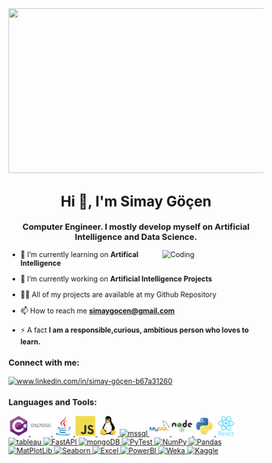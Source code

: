 <img align="center" width="850" height="325" src="https://i.pinimg.com/originals/a9/24/3d/a9243d82d3ad7878192211221b25a18c.gif">

<h1 align="center">Hi 👋, I'm Simay Göçen</h1>
<h3 align="center">Computer Engineer. I mostly develop myself on Artificial Intelligence and Data Science. </h3>
<img align="right" alt="Coding" width="200" src="https://media.tenor.com/bQCHJwgCNuMAAAAM/kitten-cat.gif">

- 🔭 I’m currently learning on **Artifical Intelligence**

- 🔭 I’m currently working on **Artificial Intelligence Projects**

- 👨‍💻 All of my projects are available at my Github Repository

- 📫 How to reach me **simaygocen@gmail.com**

- ⚡ A fact **I am a responsible,curious, ambitious person who loves to learn.**

<h3 align="left">Connect with me:</h3>
<p align="left">
<a href="www.linkedin.com/in/simay-göçen-b67a31260" target="blank"><img align="center" src="https://raw.githubusercontent.com/rahuldkjain/github-profile-readme-generator/master/src/images/icons/Social/linked-in-alt.svg" alt="www.linkedin.com/in/simay-göçen-b67a31260" height="30" width="40" /></a>
</p>

<h3 align="left">Languages and Tools:</h3>
<p align="left"> <a href="https://www.w3schools.com/cs/" target="_blank" rel="noreferrer"> <img src="https://raw.githubusercontent.com/devicons/devicon/master/icons/csharp/csharp-original.svg" alt="csharp" width="40" height="40"/> </a> <a href="https://expressjs.com" target="_blank" rel="noreferrer"> <img src="https://raw.githubusercontent.com/devicons/devicon/master/icons/express/express-original-wordmark.svg" alt="express" width="40" height="40"/> </a> <a href="https://www.java.com" target="_blank" rel="noreferrer"> <img src="https://raw.githubusercontent.com/devicons/devicon/master/icons/java/java-original.svg" alt="java" width="40" height="40"/> </a> <a href="https://developer.mozilla.org/en-US/docs/Web/JavaScript" target="_blank" rel="noreferrer"> <img src="https://raw.githubusercontent.com/devicons/devicon/master/icons/javascript/javascript-original.svg" alt="javascript" width="40" height="40"/> </a> <a href="https://www.linux.org/" target="_blank" rel="noreferrer"> <img src="https://raw.githubusercontent.com/devicons/devicon/master/icons/linux/linux-original.svg" alt="linux" width="40" height="40"/> </a> <a href="https://www.microsoft.com/en-us/sql-server" target="_blank" rel="noreferrer"> <img src="https://www.svgrepo.com/show/303229/microsoft-sql-server-logo.svg" alt="mssql" width="40" height="40"/> </a> <a href="https://www.mysql.com/" target="_blank" rel="noreferrer"> <img src="https://raw.githubusercontent.com/devicons/devicon/master/icons/mysql/mysql-original-wordmark.svg" alt="mysql" width="40" height="40"/> </a> <a href="https://nodejs.org" target="_blank" rel="noreferrer"> <img src="https://raw.githubusercontent.com/devicons/devicon/master/icons/nodejs/nodejs-original-wordmark.svg" alt="nodejs" width="40" height="40"/> </a> <a href="https://www.python.org" target="_blank" rel="noreferrer"> <img src="https://raw.githubusercontent.com/devicons/devicon/master/icons/python/python-original.svg" alt="python" width="40" height="40"/> </a> <a href="https://reactjs.org/" target="_blank" rel="noreferrer"> <img src="https://raw.githubusercontent.com/devicons/devicon/master/icons/react/react-original-wordmark.svg" alt="react" width="40" height="40"/> </a> <a href="https://www.tableau.com" target="_blank" rel="noreferrer"> <img src="https://logowik.com/content/uploads/images/tableau-software.jpg" alt="tableau" width="40" height="40"/> </a>  <a href="https://fastapi.tiangolo.com" target="_blank" rel="noreferrer"> <img src="https://cdn.worldvectorlogo.com/logos/fastapi.svg" alt="FastAPI" width="40" height="40"/>   <a href="https://www.mongodb.com" target="_blank" rel="noreferrer"> <img src="https://upload.wikimedia.org/wikipedia/commons/thumb/9/93/MongoDB_Logo.svg/2560px-MongoDB_Logo.svg.png" alt="mongoDB" width="40" height="40"/> </a> <a href="https://docs.pytest.org/en/7.4.x/" target="_blank" rel="noreferrer"> <img src="https://upload.wikimedia.org/wikipedia/commons/thumb/b/ba/Pytest_logo.svg/1200px-Pytest_logo.svg.png" alt="PyTest" width="40" height="40"/> </a>  <a href="https://numpy.org" target="_blank" rel="noreferrer"> <img src="https://upload.wikimedia.org/wikipedia/commons/thumb/3/31/NumPy_logo_2020.svg/1280px-NumPy_logo_2020.svg.png" alt="NumPy" width="40" height="40"/> </a>  <a href="https://pandas.pydata.org" target="_blank" rel="noreferrer"> <img src="https://upload.wikimedia.org/wikipedia/commons/thumb/e/ed/Pandas_logo.svg/2560px-Pandas_logo.svg.png" alt="Pandas" width="40" height="40"/> </a> <a href="https://matplotlib.org" target="_blank" rel="noreferrer"> <img src="https://upload.wikimedia.org/wikipedia/commons/thumb/0/01/Created_with_Matplotlib-logo.svg/2048px-Created_with_Matplotlib-logo.svg.png" alt="MatPlotLib" width="40" height="40"/> </a> <a href="https://seaborn.pydata.org" target="_blank" rel="noreferrer"> <img src="https://seeklogo.com/images/S/seaborn-logo-244EB2DEC5-seeklogo.com.png" alt="Seaborn" width="40" height="40"/> </a> <a href="https://www.microsoft.com/tr-tr/microsoft-365/excel?ef_id=_k_CjwKCAjwgsqoBhBNEiwAwe5w0wfMHGizr4ECEMp61PU0ObZihLFin56KDN8G8eFmTar7HAjGBQP4NhoCQK8QAvD_BwE_k_&OCID=AIDcmmxsv46t1a_SEM__k_CjwKCAjwgsqoBhBNEiwAwe5w0wfMHGizr4ECEMp61PU0ObZihLFin56KDN8G8eFmTar7HAjGBQP4NhoCQK8QAvD_BwE_k_&gclid=CjwKCAjwgsqoBhBNEiwAwe5w0wfMHGizr4ECEMp61PU0ObZihLFin56KDN8G8eFmTar7HAjGBQP4NhoCQK8QAvD_BwE" target="_blank" rel="noreferrer"> <img src="https://upload.wikimedia.org/wikipedia/commons/thumb/3/34/Microsoft_Office_Excel_%282019–present%29.svg/2203px-Microsoft_Office_Excel_%282019–present%29.svg.png" alt="Excel" width="40" height="40"/> </a> <a href="https://powerbi.microsoft.com/tr-tr/" target="_blank" rel="noreferrer"> <img src="https://upload.wikimedia.org/wikipedia/commons/thumb/c/cf/New_Power_BI_Logo.svg/2048px-New_Power_BI_Logo.svg.png" alt="PowerBI" width="40" height="40"/> </a> <a href="https://www.cs.waikato.ac.nz/ml/weka/" target="_blank" rel="noreferrer"> <img src="https://waikato.github.io/weka-site/images/weka.png" alt="Weka" width="40" height="40"/> </a> <a href="https://www.kaggle.com" target="_blank" rel="noreferrer"> <img src="https://upload.wikimedia.org/wikipedia/commons/7/7c/Kaggle_logo.png" alt="Kaggle" width="40" height="40"/> </a> </p>
